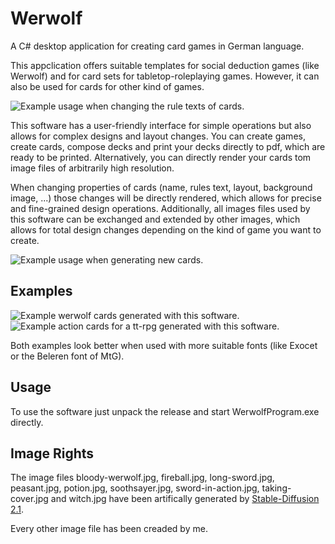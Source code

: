 # Werwolf
A C# desktop application for creating card games in German language.

This appclication offers suitable templates for social deduction games (like Werwolf)
and for card sets for tabletop-roleplaying games.
However, it can also be used for cards for other kind of games.

![Example usage when changing the rule texts of cards.](images/usage_werwolf.gif)

This software has a user-friendly interface for simple operations
but also allows for complex designs and layout changes.
You can create games, create cards, compose decks and print your decks directly to pdf, which are ready to be printed.
Alternatively, you can directly render your cards tom image files of arbitrarily high resolution.

When changing properties of cards (name, rules text, layout, background image, ...) those changes will be directly
rendered, which allows for precise and fine-grained design operations.
Additionally, all images files used by this software can be exchanged and extended by other images, which allows for total design changes depending on the kind of game you want to create.

![Example usage when generating new cards.](images/usage_tt_rpg.gif)

## Examples
![Example werwolf cards generated with this software.](images/demo-werwolf.png)
![Example action cards for a tt-rpg generated with this software.](images/demo-tt-rpg.png)

Both examples look better when used with more suitable fonts (like Exocet or the Beleren font of MtG).

## Usage
To use the software just unpack the release and start
WerwolfProgram.exe directly.


## Image Rights
The image files bloody-werwolf.jpg, fireball.jpg, long-sword.jpg, peasant.jpg, potion.jpg,
soothsayer.jpg, sword-in-action.jpg, taking-cover.jpg and witch.jpg
have been artifically generated by [Stable-Diffusion 2.1](https://huggingface.co/spaces/stabilityai/stable-diffusion).

Every other image file has been creaded by me.
